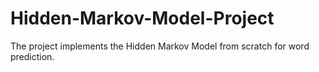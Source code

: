 # Hidden-Markov-Model-Project
The project implements the Hidden Markov Model from scratch for word prediction.
